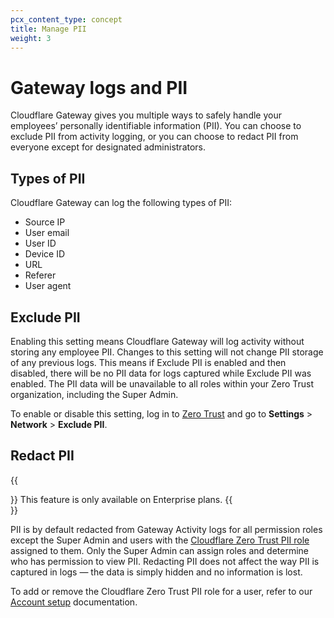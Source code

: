 ```yaml
---
pcx_content_type: concept
title: Manage PII
weight: 3
---
```


# Gateway logs and PII

Cloudflare Gateway gives you multiple ways to safely handle your employees’ personally identifiable information (PII). You can choose to exclude PII from activity logging, or you can choose to redact PII from everyone except for designated administrators.

## Types of PII

Cloudflare Gateway can log the following types of PII:

- Source IP
- User email
- User ID
- Device ID
- URL
- Referer
- User agent

## Exclude PII

Enabling this setting means Cloudflare Gateway will log activity without storing any employee PII. Changes to this setting will not change PII storage of any previous logs. This means if Exclude PII is enabled and then disabled, there will be no PII data for logs captured while Exclude PII was enabled. The PII data will be unavailable to all roles within your Zero Trust organization, including the Super Admin.

To enable or disable this setting, log in to [Zero Trust](https://one.dash.cloudflare.com/) and go to **Settings** > **Network** > **Exclude PII**.

## Redact PII

{{<Aside type="note">}}
This feature is only available on Enterprise plans.
{{</Aside>}}

PII is by default redacted from Gateway Activity logs for all permission roles except the Super Admin and users with the [Cloudflare Zero Trust PII role](/cloudflare-one/cloudflare-teams-roles-permissions/#cloudflare-zero-trust-pii) assigned to them. Only the Super Admin can assign roles and determine who has permission to view PII. Redacting PII does not affect the way PII is captured in logs — the data is simply hidden and no information is lost.

To add or remove the Cloudflare Zero Trust PII role for a user, refer to our [Account setup]((/fundamentals/setup/manage-members/)) documentation.
